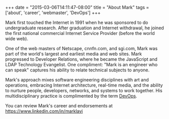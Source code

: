 +++
date = "2015-03-06T14:11:47-08:00"
title = "About Mark"
tags = ['about', 'career', 'webmaster', 'DevOps']
+++

Mark first touched the Internet in 1991 when he was sponsored to do undergraduate research.
 After graduation and Internet withdrawal, he joined the first national commercial Internet
 Service Provider (before the world wide web).

One of the web masters of Netscape, cnnfn.com, and sgi.com, Mark was part of the
 world's largest and earliest media and web sites. Mark progressed to Developer
 Relations, where he became the JavaScript and LDAP Technology Evangelist.
One compliment: "Mark is an engineer who can speak" captures his ability to relate technical
 subjects to anyone.

Mark's approach mixes software engineering disciplines with art and operations, embracing
 Internet architecture, real-time media, and the ability to nurture people, developers,
 networks, and systems to work together. His multidisciplinary practice is complimented
 by the term [DevOps](https://en.wikipedia.org/wiki/DevOps).

You can review Mark's career and endorsements at https://www.linkedin.com/in/marklavi
